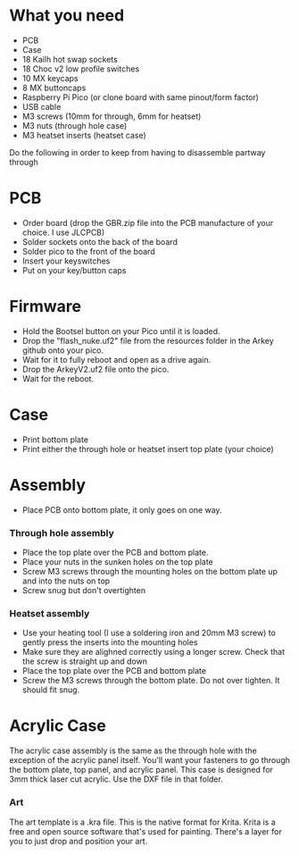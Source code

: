 # What you need
- PCB
- Case
- 18 Kailh hot swap sockets
- 18 Choc v2 low profile switches
- 10 MX keycaps
- 8 MX buttoncaps
- Raspberry Pi Pico (or clone board with same pinout/form factor)
- USB cable
- M3 screws (10mm for through, 6mm for heatset)
- M3 nuts (through hole case)
- M3 heatset inserts (heatset case)

Do the following in order to keep from having to disassemble partway through

# PCB
- Order board (drop the GBR.zip file into the PCB manufacture of your choice. I use JLCPCB)
- Solder sockets onto the back of the board
- Solder pico to the front of the board
- Insert your keyswitches
- Put on your key/button caps

# Firmware
- Hold the Bootsel button on your Pico until it is loaded. 
- Drop the "flash_nuke.uf2" file from the resources folder in the Arkey github onto your pico.
- Wait for it to fully reboot and open as a drive again.
- Drop the ArkeyV2.uf2 file onto the pico.
- Wait for the reboot.

# Case
- Print bottom plate
- Print either the through hole or heatset insert top plate (your choice)

# Assembly
- Place PCB onto bottom plate, it only goes on one way.

### Through hole assembly
- Place the top plate over the PCB and bottom plate.
- Place your nuts in the sunken holes on the top plate
- Screw M3 screws through the mounting holes on the bottom plate up and into the nuts on top
- Screw snug but don't overtighten

### Heatset assembly
- Use your heating tool (I use a soldering iron and 20mm M3 screw) to gently press the inserts into the mounting holes
- Make sure they are alighned correctly using a longer screw. Check that the screw is straight up and down
- Place the top plate over the PCB and bottom plate
- Screw the M3 screws through the bottom plate. Do not over tighten. It should fit snug. 

# Acrylic Case
The acrylic case assembly is the same as the through hole with the exception of the acrylic panel itself. You'll want your fasteners to go through the bottom plate, top panel, and acrylic panel. This case is designed for 3mm thick laser cut acrylic. Use the DXF file in that folder.

### Art
The art template is a .kra file. This is the native format for Krita. Krita is a free and open source software that's used for painting. There's a layer for you to just drop and position your art.
